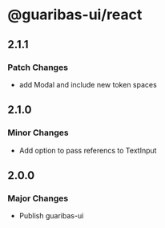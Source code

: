 # @guaribas-ui/react

## 2.1.1

### Patch Changes

- add Modal and include new token spaces

## 2.1.0

### Minor Changes

- Add option to pass referencs to TextInput

## 2.0.0

### Major Changes

- Publish guaribas-ui
